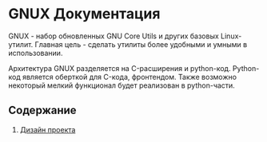 # GNUX Документация
GNUX - набор обновленных GNU Core Utils и других базовых Linux-утилит. Главная цель - сделать утилиты более удобными и умными в использовании.

Архитектура GNUX разделяется на C-расширения и python-код. Python-код является оберткой для C-кода, фронтендом. Также возможно некоторый мелкий функционал будет реализован в python-части.

## Содержание

1. [Дизайн проекта](./projectdesign.md)

